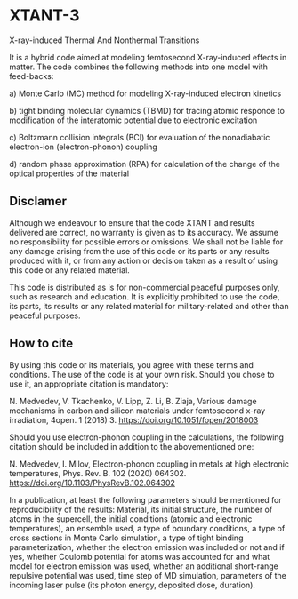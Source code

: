 # XTANT-3
 X-ray-induced Thermal And Nonthermal Transitions
 
It is a hybrid code aimed at modeling femtosecond X-ray-induced effects in matter. The code combines the following methods into one model with feed-backs:

 a) Monte Carlo (MC) method for modeling X-ray-induced electron kinetics
 
 b) tight binding molecular dynamics (TBMD) for tracing atomic responce to modification of the interatomic potential due to electronic excitation
 
 c) Boltzmann collision integrals (BCI) for evaluation of the nonadiabatic electron-ion (electron-phonon) coupling
 
 d) random phase approximation (RPA) for calculation of the change of the optical properties of the material

## Disclamer

Although we endeavour to ensure that the code XTANT and results delivered are correct, no warranty is given as to its accuracy. We assume no responsibility for possible errors or omissions. We shall not be liable for any damage arising from the use of this code or its parts or any results produced with it, or from any action or decision taken as a result of using this code or any related material.

This code is distributed as is for non-commercial peaceful purposes only, such as research and education. It is explicitly prohibited to use the code, its parts, its results or any related material for military-related and other than peaceful purposes.

## How to cite

By using this code or its materials, you agree with these terms and conditions. The use of the code is at your own risk. Should you chose to use it, an appropriate citation is mandatory:

N. Medvedev, V. Tkachenko, V. Lipp, Z. Li, B. Ziaja, Various damage mechanisms in carbon and silicon materials under femtosecond x-ray irradiation, 4open. 1 (2018) 3. https://doi.org/10.1051/fopen/2018003

Should you use electron-phonon coupling in the calculations, the following citation should be included in addition to the abovementioned one:

N. Medvedev, I. Milov, Electron-phonon coupling in metals at high electronic temperatures, Phys. Rev. B. 102 (2020) 064302. https://doi.org/10.1103/PhysRevB.102.064302 

In a publication, at least the following parameters should be mentioned for reproducibility of the results:
Material, its initial structure, the number of atoms in the supercell, the initial conditions (atomic and electronic temperatures), an ensemble used, a type of boundary conditions, a type of cross sections in Monte Carlo simulation, a type of tight binding parameterization, whether the electron emission was included or not and if yes, whether Coulomb potential for atoms was accounted for and what model for electron emission was used, whether an additional short-range repulsive potential was used, time step of MD simulation, parameters of the incoming laser pulse (its photon energy, deposited dose, duration).
